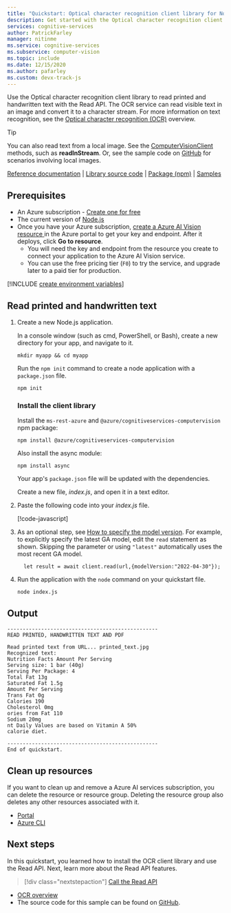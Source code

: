 ```yaml
---
title: "Quickstart: Optical character recognition client library for Node.js"
description: Get started with the Optical character recognition client library for Node.js with this quickstart
services: cognitive-services
author: PatrickFarley
manager: nitinme
ms.service: cognitive-services
ms.subservice: computer-vision
ms.topic: include
ms.date: 12/15/2020
ms.author: pafarley
ms.custom: devx-track-js
---
```


<a name="HOLTop"></a>

Use the Optical character recognition client library to read printed and handwritten text with the Read API.  The OCR service can read visible text in an image and convert it to a character stream. For more information on text recognition, see the [Optical character recognition (OCR)](../../overview-ocr.md) overview.


> [!TIP]
> You can also read text from a local image. See the [ComputerVisionClient](/javascript/api/@azure/cognitiveservices-computervision/computervisionclient) methods, such as **readInStream**. Or, see the sample code on [GitHub](https://github.com/Azure-Samples/cognitive-services-quickstart-code/blob/master/javascript/ComputerVision/ComputerVisionQuickstart.js) for scenarios involving local images.

[Reference documentation](/javascript/api/@azure/cognitiveservices-computervision/) | [Library source code](https://github.com/Azure/azure-sdk-for-js/tree/master/sdk/cognitiveservices/cognitiveservices-computervision) | [Package (npm)](https://www.npmjs.com/package/@azure/cognitiveservices-computervision) | [Samples](/samples/browse/?products=azure&terms=computer-vision)

## Prerequisites

* An Azure subscription - [Create one for free](https://azure.microsoft.com/free/cognitive-services/)
* The current version of [Node.js](https://nodejs.org/)
* Once you have your Azure subscription, <a href="https://portal.azure.com/#create/Microsoft.CognitiveServicesComputerVision"  title="Create a Azure AI Vision resource"  target="_blank">create a Azure AI Vision resource </a> in the Azure portal to get your key and endpoint. After it deploys, click **Go to resource**.
    * You will need the key and endpoint from the resource you create to connect your application to the Azure AI Vision service.
    * You can use the free pricing tier (`F0`) to try the service, and upgrade later to a paid tier for production.



[!INCLUDE [create environment variables](../environment-variables.md)]

## Read printed and handwritten text

1. Create a new Node.js application.

    In a console window (such as cmd, PowerShell, or Bash), create a new directory for your app, and navigate to it.

    ```console
    mkdir myapp && cd myapp
    ```

    Run the `npm init` command to create a node application with a `package.json` file.

    ```console
    npm init
    ```

    ### Install the client library

    Install the `ms-rest-azure` and `@azure/cognitiveservices-computervision` npm package:

    ```console
    npm install @azure/cognitiveservices-computervision
    ```

    Also install the async module:

    ```console
    npm install async
    ```

    Your app's `package.json` file will be updated with the dependencies.

    Create a new file, *index.js*, and open it in a text editor.

1. Paste the following code into your *index.js* file.

   [!code-javascript[](~/cognitive-services-quickstart-code/javascript/ComputerVision/ComputerVisionQuickstart-single.js?name=snippet_single)]


1. As an optional step, see [How to specify the model version](../../how-to/call-read-api.md#determine-how-to-process-the-data-optional). For example, to explicitly specify the latest GA model, edit the `read` statement as shown. Skipping the parameter or using `"latest"` automatically uses the most recent GA model.

   ```JS
     let result = await client.read(url,{modelVersion:"2022-04-30"});
   ```

1. Run the application with the `node` command on your quickstart file.

   ```console
   node index.js
   ```



## Output

```console
-------------------------------------------------
READ PRINTED, HANDWRITTEN TEXT AND PDF

Read printed text from URL... printed_text.jpg
Recognized text:
Nutrition Facts Amount Per Serving
Serving size: 1 bar (40g)
Serving Per Package: 4
Total Fat 13g
Saturated Fat 1.5g
Amount Per Serving
Trans Fat 0g
Calories 190
Cholesterol 0mg
ories from Fat 110
Sodium 20mg
nt Daily Values are based on Vitamin A 50%
calorie diet.

-------------------------------------------------
End of quickstart.
```



## Clean up resources

If you want to clean up and remove a Azure AI services subscription, you can delete the resource or resource group. Deleting the resource group also deletes any other resources associated with it.

* [Portal](../../../cognitive-services-apis-create-account.md#clean-up-resources)
* [Azure CLI](../../../cognitive-services-apis-create-account-cli.md#clean-up-resources)


## Next steps

In this quickstart, you learned how to install the OCR client library and use the Read API. Next, learn more about the Read API features.

> [!div class="nextstepaction"]
>[Call the Read API](../../how-to/call-read-api.md)

* [OCR overview](../../overview-ocr.md)
* The source code for this sample can be found on [GitHub](https://github.com/Azure-Samples/cognitive-services-quickstart-code/blob/master/javascript/ComputerVision/ComputerVisionQuickstart.js).
